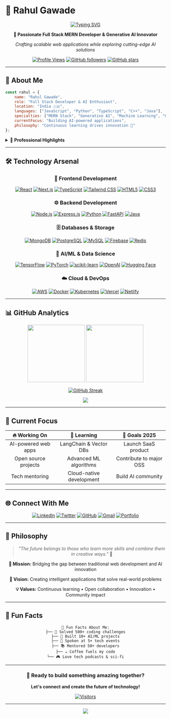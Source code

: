 # 🚀 Rahul Gawade

<div align="center">

[![Typing SVG](https://readme-typing-svg.demolab.com/?font=JetBrains+Mono&size=28&duration=3000&pause=1000&color=00D9FF&center=true&vCenter=true&width=800&lines=Full+Stack+Developer+%F0%9F%92%BB;Generative+AI+Innovator+%F0%9F%A7%A0;Machine+Learning+Engineer+%F0%9F%A4%96;MERN+Stack+Expert+%E2%9C%A8;Open+Source+Contributor+%F0%9F%8C%9F)](https://git.io/typing-svg)

**🎯 Passionate Full Stack MERN Developer & Generative AI Innovator**

*Crafting scalable web applications while exploring cutting-edge AI solutions*

[![Profile Views](https://komarev.com/ghpvc/?username=rahulgawadee&color=blueviolet&style=flat-square&label=Profile+Views)](https://github.com/rahulgawadee)
[![GitHub followers](https://img.shields.io/github/followers/rahulgawadee?style=flat-square&color=blue)](https://github.com/rahulgawadee)
[![GitHub stars](https://img.shields.io/github/stars/rahulgawadee?style=flat-square&color=yellow)](https://github.com/rahulgawadee)

</div>

---

## 🎨 About Me

```javascript
const rahul = {
    name: "Rahul Gawade",
    role: "Full Stack Developer & AI Enthusiast",
    location: "India 🇮🇳",
    languages: ["JavaScript", "Python", "TypeScript", "C++", "Java"],
    specialties: ["MERN Stack", "Generative AI", "Machine Learning", "Cloud Computing"],
    currentFocus: "Building AI-powered applications",
    philosophy: "Continuous learning drives innovation 🚀"
};
```

<details>
<summary>🌟 <strong>Professional Highlights</strong></summary>
<br>

- 🎯 **3+ years** of full-stack development experience
- 🧠 **AI/ML enthusiast** with hands-on project experience
- 🏆 **Open source contributor** with 50+ repositories
- 🎤 **Tech speaker** at hackathons and conferences
- 🤝 **Mentor** to aspiring developers and AI learners

</details>

---

## 🛠️ Technology Arsenal

<div align="center">

### 🎨 Frontend Development
[![React](https://img.shields.io/badge/React-20232A?style=for-the-badge&logo=react&logoColor=61DAFB)](https://reactjs.org/)
[![Next.js](https://img.shields.io/badge/Next.js-000000?style=for-the-badge&logo=next.js&logoColor=white)](https://nextjs.org/)
[![TypeScript](https://img.shields.io/badge/TypeScript-007ACC?style=for-the-badge&logo=typescript&logoColor=white)](https://www.typescriptlang.org/)
[![Tailwind CSS](https://img.shields.io/badge/Tailwind_CSS-38B2AC?style=for-the-badge&logo=tailwind-css&logoColor=white)](https://tailwindcss.com/)
[![HTML5](https://img.shields.io/badge/HTML5-E34F26?style=for-the-badge&logo=html5&logoColor=white)](https://developer.mozilla.org/en-US/docs/Web/HTML)
[![CSS3](https://img.shields.io/badge/CSS3-1572B6?style=for-the-badge&logo=css3&logoColor=white)](https://developer.mozilla.org/en-US/docs/Web/CSS)

### ⚙️ Backend Development
[![Node.js](https://img.shields.io/badge/Node.js-43853D?style=for-the-badge&logo=node.js&logoColor=white)](https://nodejs.org/)
[![Express.js](https://img.shields.io/badge/Express.js-404D59?style=for-the-badge&logo=express&logoColor=white)](https://expressjs.com/)
[![Python](https://img.shields.io/badge/Python-3776AB?style=for-the-badge&logo=python&logoColor=white)](https://www.python.org/)
[![FastAPI](https://img.shields.io/badge/FastAPI-009688?style=for-the-badge&logo=fastapi&logoColor=white)](https://fastapi.tiangolo.com/)
[![Java](https://img.shields.io/badge/Java-ED8B00?style=for-the-badge&logo=java&logoColor=white)](https://www.java.com/)

### 🗄️ Databases & Storage
[![MongoDB](https://img.shields.io/badge/MongoDB-4EA94B?style=for-the-badge&logo=mongodb&logoColor=white)](https://www.mongodb.com/)
[![PostgreSQL](https://img.shields.io/badge/PostgreSQL-316192?style=for-the-badge&logo=postgresql&logoColor=white)](https://www.postgresql.org/)
[![MySQL](https://img.shields.io/badge/MySQL-00000F?style=for-the-badge&logo=mysql&logoColor=white)](https://www.mysql.com/)
[![Firebase](https://img.shields.io/badge/Firebase-039BE5?style=for-the-badge&logo=Firebase&logoColor=white)](https://firebase.google.com/)
[![Redis](https://img.shields.io/badge/Redis-DC382D?style=for-the-badge&logo=redis&logoColor=white)](https://redis.io/)

### 🤖 AI/ML & Data Science
[![TensorFlow](https://img.shields.io/badge/TensorFlow-FF6F00?style=for-the-badge&logo=tensorflow&logoColor=white)](https://www.tensorflow.org/)
[![PyTorch](https://img.shields.io/badge/PyTorch-EE4C2C?style=for-the-badge&logo=pytorch&logoColor=white)](https://pytorch.org/)
[![scikit-learn](https://img.shields.io/badge/scikit--learn-F7931E?style=for-the-badge&logo=scikit-learn&logoColor=white)](https://scikit-learn.org/)
[![OpenAI](https://img.shields.io/badge/OpenAI-412991?style=for-the-badge&logo=openai&logoColor=white)](https://openai.com/)
[![Hugging Face](https://img.shields.io/badge/🤗%20Hugging%20Face-FFD21E?style=for-the-badge)](https://huggingface.co/)

### ☁️ Cloud & DevOps
[![AWS](https://img.shields.io/badge/AWS-232F3E?style=for-the-badge&logo=amazon-aws&logoColor=white)](https://aws.amazon.com/)
[![Docker](https://img.shields.io/badge/Docker-2496ED?style=for-the-badge&logo=docker&logoColor=white)](https://www.docker.com/)
[![Kubernetes](https://img.shields.io/badge/Kubernetes-326CE5?style=for-the-badge&logo=kubernetes&logoColor=white)](https://kubernetes.io/)
[![Vercel](https://img.shields.io/badge/Vercel-000000?style=for-the-badge&logo=vercel&logoColor=white)](https://vercel.com/)
[![Netlify](https://img.shields.io/badge/Netlify-00C7B7?style=for-the-badge&logo=netlify&logoColor=white)](https://www.netlify.com/)

</div>

---

## 📊 GitHub Analytics

<div align="center">

<img height="180em" src="https://github-readme-stats-sigma-five.vercel.app/api?username=rahulgawadee&show_icons=true&count_private=true&theme=react&hide_border=true&bg_color=0D1117&title_color=00D9FF&icon_color=00D9FF&text_color=C9D1D9"/>
<img height="180em" src="https://github-readme-stats-sigma-five.vercel.app/api/top-langs/?username=rahulgawadee&langs_count=8&count_private=true&layout=compact&theme=react&hide_border=true&bg_color=0D1117&title_color=00D9FF&text_color=C9D1D9"/>

</div>

<div align="center">

[![GitHub Streak](https://streak-stats.demolab.com/?user=rahulgawadee&theme=dark&background=0D1117&border=00D9FF&stroke=00D9FF&ring=00D9FF&fire=FF6B35&currStreakNum=00D9FF&sideNums=00D9FF&currStreakLabel=00D9FF&sideLabels=C9D1D9&dates=C9D1D9)](https://git.io/streak-stats)

</div>

<div align="center">
<img src="https://github-readme-activity-graph.vercel.app/graph?username=rahulgawadee&bg_color=0D1117&color=00D9FF&line=00D9FF&point=FFFFFF&area=true&hide_border=true"/>
</div>

---

## 🎯 Current Focus

<div align="center">

| 🔥 **Working On** | 🌱 **Learning** | 🚀 **Goals 2025** |
|:---:|:---:|:---:|
| AI-powered web apps | LangChain & Vector DBs | Launch SaaS product |
| Open source projects | Advanced ML algorithms | Contribute to major OSS |
| Tech mentoring | Cloud-native development | Build AI community |

</div>

---

## 🌐 Connect With Me

<div align="center">

[![LinkedIn](https://img.shields.io/badge/LinkedIn-0077B5?style=for-the-badge&logo=linkedin&logoColor=white)](https://linkedin.com/in/rahulgawadee)
[![Twitter](https://img.shields.io/badge/Twitter-1DA1F2?style=for-the-badge&logo=twitter&logoColor=white)](https://twitter.com/rahulgawadee)
[![GitHub](https://img.shields.io/badge/GitHub-100000?style=for-the-badge&logo=github&logoColor=white)](https://github.com/rahulgawadee)
[![Gmail](https://img.shields.io/badge/Gmail-D14836?style=for-the-badge&logo=gmail&logoColor=white)](mailto:rahulgawadee@gmail.com)
[![Portfolio](https://img.shields.io/badge/Portfolio-FF5722?style=for-the-badge&logo=todoist&logoColor=white)](https://rahulgawadee.dev)

</div>

---

## 💭 Philosophy

<div align="center">

> *"The future belongs to those who learn more skills and combine them in creative ways."* 🚀

**🎯 Mission:** Bridging the gap between traditional web development and AI innovation

**🌟 Vision:** Creating intelligent applications that solve real-world problems

**💡 Values:** Continuous learning • Open collaboration • Innovation • Community impact

</div>

---

## 🎨 Fun Facts

<div align="center">

```
🌟 Fun Facts About Me:
├── 🎯 Solved 500+ coding challenges
├── 🧠 Built 10+ AI/ML projects
├── 🎤 Spoken at 5+ tech events
├── 📚 Mentored 50+ developers
├── ☕ Coffee fuels my code
└── 🎮 Love tech podcasts & sci-fi
```

</div>

---

<div align="center">

### 🚀 Ready to build something amazing together?

**Let's connect and create the future of technology!**

[![Visitors](https://api.visitorbadge.io/api/visitors?path=https%3A%2F%2Fgithub.com%2Frahulgawadee&label=Thanks%20for%20visiting&countColor=%2300d9ff&style=flat&labelStyle=upper)](https://visitorbadge.io/status?path=https%3A%2F%2Fgithub.com%2Frahulgawadee)

</div>

---

<div align="center">
<img src="https://capsule-render.vercel.app/api?type=waving&color=gradient&customColorList=6,11,20&height=150&section=footer&text=Happy%20Coding!&fontSize=50&fontColor=fff&animation=twinkling"/>
</div>
